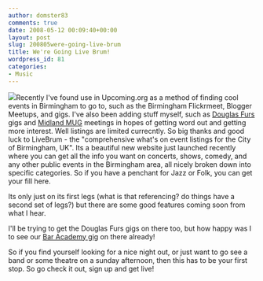 ```yaml
---
author: domster83
comments: true
date: 2008-05-12 00:09:40+00:00
layout: post
slug: 200805were-going-live-brum
title: We're Going Live Brum!
wordpress_id: 81
categories:
- Music
---
```


[![](http://static.squarespace.com/static/50fbdd03e4b09c7c8a79f7ae/50fbdd87e4b075d7a3c11a69/50fbdd87e4b075d7a3c11a95/1210551134000/livebrumlogo.jpg?format=original)](http://static.squarespace.com/static/50fbdd03e4b09c7c8a79f7ae/50fbdd87e4b075d7a3c11a69/50fbdd87e4b075d7a3c11a95/1210551134000/livebrumlogo.jpg?format=original)Recently I've found use in Upcoming.org as a method of finding cool events in Birmingham to go to, such as the Birmingham Flickrmeet, Blogger Meetups, and gigs. I've also been adding stuff myself, such as [Douglas Furs](http://douglasfurs.wordpress.com) gigs and [Midland MUG](http://www.mmug.org.uk) meetings in hopes of getting word out and getting more interest.
Well listings are limited currecntly. So big thanks and good luck to LiveBrum - the "comprehensive what's on event listings for the City of Birmingham, UK". Its a beautiful new website just launched recently where you can get all the info you want on concerts, shows, comedy, and any other public events in the Birmingham area, all nicely broken down into specific categories. So if you have a penchant for Jazz or Folk, you can get your fill here.




Its only just on its first legs (what is that referencing? do things have a second set of legs?) but there are some good features coming soon from what I hear.




I'll be trying to get the Douglas Furs gigs on there too, but how happy was I to see our [Bar Academy gig](http://livebrum.co.uk/2008/05/29/catapult-club-presents-this-beautiful-thief-douglas-furs-barkerhound) on there already!




So if you find yourself looking for a nice night out, or just want to go see a band or some theatre on a sunday afternoon, then this has to be your first stop. So go check it out, sign up and get live!
